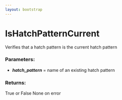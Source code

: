 ```yaml
---
layout: bootstrap
---
```


# IsHatchPatternCurrent

Verifies that a hatch pattern is the current hatch pattern
          

### Parameters:

- ***hatch_pattern*** = name of an existing hatch pattern
        

### Returns:


True or False
None on error
        


